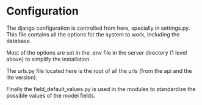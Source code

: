 # Configuration

The django configuration is controlled from here, specially in settings.py. This file contains all the options for the system to work, including the database.

Most of the options are set in the .env file in the server directory (1 level above) to simplify the installation.

The urls.py file located here is the root of all the urls (from the api and the lite version).

Finally the field_default_values.py is used in the modules to standardize the possible values of the model fields.


